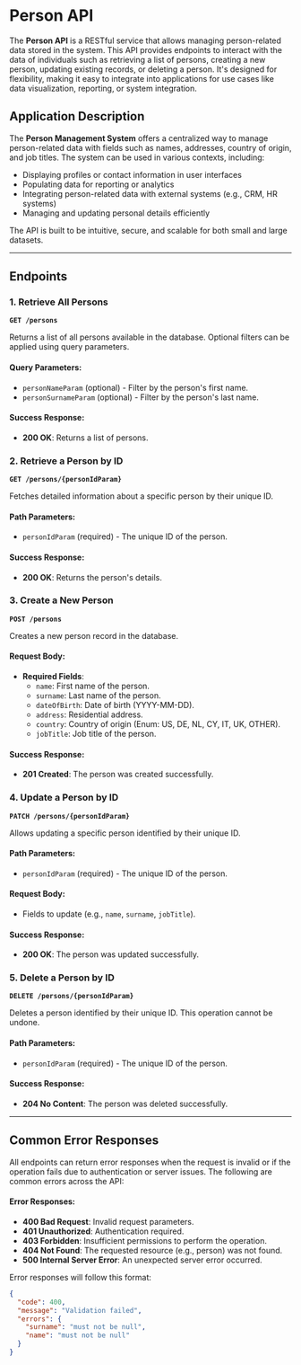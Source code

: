 # Person API

The **Person API** is a RESTful service that allows managing person-related data stored in the system. This API provides endpoints to interact with the data of individuals such as retrieving a list of persons, creating a new person, updating existing records, or deleting a person. It's designed for flexibility, making it easy to integrate into applications for use cases like data visualization, reporting, or system integration.

## Application Description

The **Person Management System** offers a centralized way to manage person-related data with fields such as names, addresses, country of origin, and job titles. The system can be used in various contexts, including:
- Displaying profiles or contact information in user interfaces
- Populating data for reporting or analytics
- Integrating person-related data with external systems (e.g., CRM, HR systems)
- Managing and updating personal details efficiently

The API is built to be intuitive, secure, and scalable for both small and large datasets.

---

## Endpoints

### 1. Retrieve All Persons
**`GET /persons`**

Returns a list of all persons available in the database. Optional filters can be applied using query parameters.

#### Query Parameters:
- `personNameParam` (optional) - Filter by the person's first name.
- `personSurnameParam` (optional) - Filter by the person's last name.

#### Success Response:
- **200 OK**: Returns a list of persons.

### 2. Retrieve a Person by ID
**`GET /persons/{personIdParam}`**

Fetches detailed information about a specific person by their unique ID.

#### Path Parameters:
- `personIdParam` (required) - The unique ID of the person.

#### Success Response:
- **200 OK**: Returns the person's details.

### 3. Create a New Person
**`POST /persons`**

Creates a new person record in the database.

#### Request Body:
- **Required Fields**:
    - `name`: First name of the person.
    - `surname`: Last name of the person.
    - `dateOfBirth`: Date of birth (YYYY-MM-DD).
    - `address`: Residential address.
    - `country`: Country of origin (Enum: US, DE, NL, CY, IT, UK, OTHER).
    - `jobTitle`: Job title of the person.

#### Success Response:
- **201 Created**: The person was created successfully.

### 4. Update a Person by ID
**`PATCH /persons/{personIdParam}`**

Allows updating a specific person identified by their unique ID.

#### Path Parameters:
- `personIdParam` (required) - The unique ID of the person.

#### Request Body:
- Fields to update (e.g., `name`, `surname`, `jobTitle`).

#### Success Response:
- **200 OK**: The person was updated successfully.

### 5. Delete a Person by ID
**`DELETE /persons/{personIdParam}`**

Deletes a person identified by their unique ID. This operation cannot be undone.

#### Path Parameters:
- `personIdParam` (required) - The unique ID of the person.

#### Success Response:
- **204 No Content**: The person was deleted successfully.

---

## Common Error Responses

All endpoints can return error responses when the request is invalid or if the operation fails due to authentication or server issues. The following are common errors across the API:

#### Error Responses:
- **400 Bad Request**: Invalid request parameters.
- **401 Unauthorized**: Authentication required.
- **403 Forbidden**: Insufficient permissions to perform the operation.
- **404 Not Found**: The requested resource (e.g., person) was not found.
- **500 Internal Server Error**: An unexpected server error occurred.

Error responses will follow this format:

```json
{
  "code": 400,
  "message": "Validation failed",
  "errors": {
    "surname": "must not be null",
    "name": "must not be null"
  }
}
```
